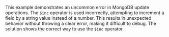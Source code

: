 This example demonstrates an uncommon error in MongoDB update operations.  The `$inc` operator is used incorrectly, attempting to increment a field by a string value instead of a number. This results in unexpected behavior without throwing a clear error, making it difficult to debug. The solution shows the correct way to use the `$inc` operator.